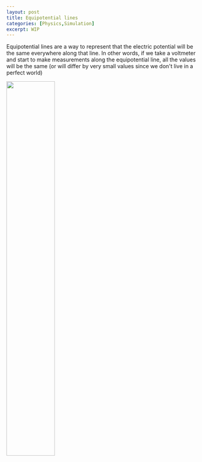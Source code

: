 ```yaml
---
layout: post
title: Equipotential lines
categories: [Physics,Simulation]
excerpt: WIP
---
```

Equipotential lines are a way to represent that the electric potential will be the same everywhere along that line. In other words, if we take a voltmeter and start to make measurements along the equipotential line, all the values will be the same (or will differ by very small values since we don't live in a perfect world)  

<img src="{{ site.baseurl }}/images/2022-05-28-equipotential-lines/pointequi.png" width="50%" height="50%">  

